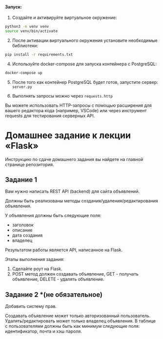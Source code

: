 #### Запуск:

1. Создайте и активируйте виртуальное окружение:

```bash
python3 -m venv venv
source venv/bin/activate
```

2. После активации виртуального окружения установите необходимые библиотеки:
 
```bash
pip install -r requirements.txt
```

4. Используйте docker-compose для запуска контейнера с PostgreSQL:
```bash
docker-compose up
```

5. После того как контейнер PostgreSQL будет готов, запустите сервер: `server.py`


6. Выполнять запросы можно через `requests.http`

Вы можете использовать HTTP-запросы с помощью расширения для вашего редактора кода (например, VSCode) или через инструмент requests для тестирования серверных API.





# Домашнее задание к лекции «Flask»

Инструкцию по сдаче домашнего задания вы найдете на главной странице репозитория. 

## Задание 1

Вам нужно написать REST API (backend) для сайта объявлений.

Должны быть реализованы методы создания/удаления/редактирования объявления.    

У объявления должны быть следующие поля: 
- заголовок
- описание
- дата создания
- владелец

Результатом работы является API, написанное на Flask.

Этапы выполнения задания:

1. Сделайте роут на Flask.
2. POST метод должен создавать объявление, GET - получать объявление, DELETE - удалять объявление.

## Задание 2 *(не обязательное)

Добавить систему прав.

Создавать объявление может только авторизованный пользователь.
Удалять/редактировать может только владелец объявления.
В таблице с пользователями должны быть как минимум следующие поля: идентификатор, почта и хэш пароля.

